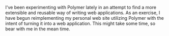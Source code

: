 I've been experimenting with Polymer lately in an attempt to find a more extensible and reusable way of writing web applications. As an exercise, I have begun reimplementing my personal web site utilizing Polymer with the intent of turning it into a web application. This might take some time, so bear with me in the mean time.